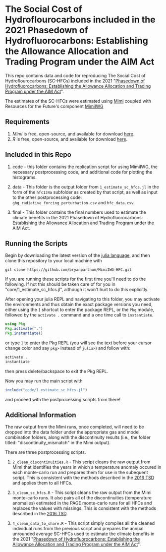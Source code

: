 # The Social Cost of Hydroflourocarbons included in the 2021 Phasedown of Hydrofluorocarbons: Establishing the Allowance Allocation and Trading Program under the AIM Act


This repo contains data and code for reproducing The Social Cost of Hydroflourocarbons  (SC-HFCs) included in the 2021 
"[Phasedown of Hydrofluorocarbons: Establishing the Allowance Allocation and Trading Program under the AIM Act](https://www.epa.gov/climate-hfcs-reduction/final-rule-phasedown-hydrofluorocarbons-establishing-allowance-allocation)". 

The estimates of the SC-HFCs were estimated using [Mimi](https://www.mimiframework.org/) coupled with Resources for the Future's component [MimiIWG](https://www.rff.org/publications/data-tools/social-cost-of-carbon-computing-platform-models-from-the-iwg/) 

## Requirements

1. *Mimi* is free, open-source, and available for download [here](https://www.mimiframework.org/).
2. *R* is free, open-source, and available for download [here](https://www.r-project.org/).

## Included in this Repo

1. code - this folder contains the replication script for using MimiIWG, the necessary postprocessing code, and additional code for plotting the histograms. 

2. data - This folder is the output folder from `1_estimate_sc_hfcs.jl` in the form of the `hfc134a` subfolder as created by that script, as well as input to the other postprocessing code: `ghg_radiative_forcing_perturbation.csv` and `hfc_data.csv`. 

3. final - This folder contains the final numbers used to estimate the climate benefits in the 2021 Phasedown of Hydrofluorocarbons: Establishing the Allowance Allocation and Trading Program under the AIM Act. 

## Running the Scripts

Begin by downloading the latest version of the [julia language](https://julialang.org/downloads/), and then clone this repository to your local machine with

```
git clone https://github.com/bryanparthum/MimiIWG-HFC.git
```

If you are running these scripts for the first time you'll need to do the following. If not this should be taken care of for you in "core/1_estimate_sc_hfcs.jl", although it won't hurt to do this explicitly.

After opening your julia REPL and navigating to this folder, you may activate the environments and thus obtain the exact package versions you need, either using the `]` shortcut to enter the package REPL, or the `Pkg` module, followed by the `activate .` command and a one time call to `instantiate`.

```julia
using Pkg
Pkg.activate(".")
Pkg.instantiate() 
```
or type `]` to enter the Pkg REPL (you will see the text before your cursor change color and say `pkg>` instead of `julia>`) and follow with:
```julia
activate .
instantiate
```
then press delete/backspace to exit the Pkg REPL.

Now you may run the main script with
```julia
include("code/1_estimate_sc_hfcs.jl")
```
and proceed with the postprocessing scripts from there!

## Additional Information

The raw output from the Mimi runs, once completed, will need to be dropped into the data folder under the appropriate gas and model combination folders, along with the discontinuity
results (i.e., the folder titled: "discontinuity_mismatch" in the Mimi output).

There are three postprocessing scripts.

1. `2_clean_discontinuities.R` - This script cleans the raw output from Mimi that identifies the years in which a temperature anomaly occured in each monte-carlo run 
and prepares them for use in the subequent script. This is consistent with the methods described in the 
[2016 TSD](https://www.epa.gov/sites/default/files/2016-12/documents/addendum_to_sc-ghg_tsd_august_2016.pdf) and applies them to all HFCs.

2. `3_clean_sc_hfcs.R` - This script cleans the raw output from the Mimi monte-carlo runs. It also pairs all of the discontinuities (temperature anomalies) estimated 
in the PAGE monte-carlo runs for all HFCs and replaces the values with missings. This is consistent with the methods described in the 
[2016 TSD](https://www.epa.gov/sites/default/files/2016-12/documents/addendum_to_sc-ghg_tsd_august_2016.pdf).

3. `4_clean_data_to_share.R` - This script simply compiles all the cleaned individual runs from the previous script and prepares the annual unrounded average SC-HFCs used to estimate the climate benefits in the 2021 "[Phasedown of Hydrofluorocarbons: Establishing the Allowance Allocation and Trading Program under the AIM Act](https://www.epa.gov/climate-hfcs-reduction/proposed-rule-phasedown-hydrofluorocarbons-establishing-allowance-allocation)". 
